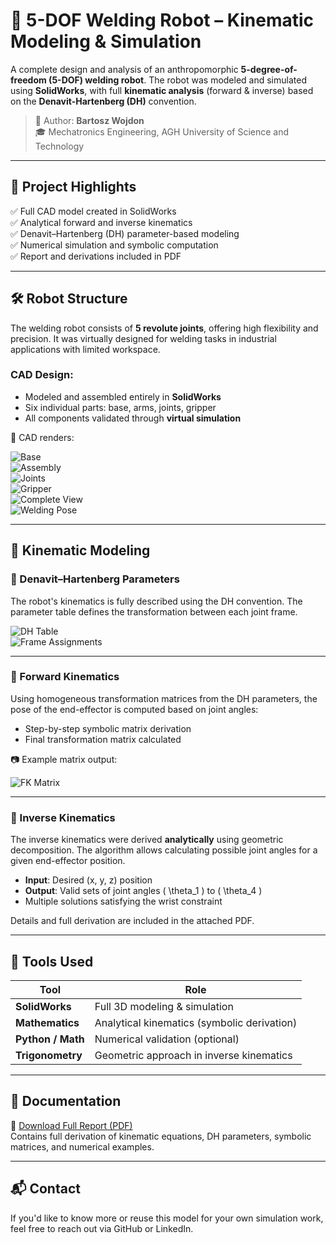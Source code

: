 # 🤖 5-DOF Welding Robot – Kinematic Modeling & Simulation

A complete design and analysis of an anthropomorphic **5-degree-of-freedom (5-DOF) welding robot**. The robot was modeled and simulated using **SolidWorks**, with full **kinematic analysis** (forward & inverse) based on the **Denavit-Hartenberg (DH)** convention.

> 📘 Author: **Bartosz Wojdon**  
> 🎓 Mechatronics Engineering, AGH University of Science and Technology

---

## 🧾 Project Highlights

✅ Full CAD model created in SolidWorks  
✅ Analytical forward and inverse kinematics  
✅ Denavit–Hartenberg (DH) parameter-based modeling  
✅ Numerical simulation and symbolic computation  
✅ Report and derivations included in PDF

---

## 🛠️ Robot Structure

The welding robot consists of **5 revolute joints**, offering high flexibility and precision. It was virtually designed for welding tasks in industrial applications with limited workspace.

### CAD Design:

- Modeled and assembled entirely in **SolidWorks**
- Six individual parts: base, arms, joints, gripper
- All components validated through **virtual simulation**

📸 CAD renders:

![Base](https://github.com/user-attachments/assets/0d700a51-7dc4-4b42-b0ba-bb00f3cc907e)  
![Assembly](https://github.com/user-attachments/assets/5186a953-f16b-40eb-a3ea-ba5ead44f44f)  
![Joints](https://github.com/user-attachments/assets/46b5e495-ab5f-4b4a-a930-37fb27708916)  
![Gripper](https://github.com/user-attachments/assets/10cc32fa-e6c2-4d98-8af4-0f55a48d2f7c)  
![Complete View](https://github.com/user-attachments/assets/083a2846-5aa4-4e67-bd84-b2559c8e47a5)  
![Welding Pose](https://github.com/user-attachments/assets/e341a49c-4dc2-44ce-9c7a-985229d648c7)

---

## 🧮 Kinematic Modeling

### 🔧 Denavit–Hartenberg Parameters

The robot's kinematics is fully described using the DH convention. The parameter table defines the transformation between each joint frame.

![DH Table](https://github.com/user-attachments/assets/897dfce3-0951-4253-b3bf-4723d5312e49)  
![Frame Assignments](https://github.com/user-attachments/assets/417bbe8c-30b5-4f3e-ab7f-c28eea30a145)

---

### 🔁 Forward Kinematics

Using homogeneous transformation matrices from the DH parameters, the pose of the end-effector is computed based on joint angles:

- Step-by-step symbolic matrix derivation
- Final transformation matrix calculated

📷 Example matrix output:

![FK Matrix](https://github.com/user-attachments/assets/bab3b3cb-2e1e-4320-906f-f2d3479817a9)

---

### 🔄 Inverse Kinematics

The inverse kinematics were derived **analytically** using geometric decomposition. The algorithm allows calculating possible joint angles for a given end-effector position.

- **Input**: Desired (x, y, z) position  
- **Output**: Valid sets of joint angles \( \theta_1 \) to \( \theta_4 \)  
- Multiple solutions satisfying the wrist constraint

Details and full derivation are included in the attached PDF.

---

## 🧰 Tools Used

| Tool              | Role                                        |
|------------------|---------------------------------------------|
| **SolidWorks**    | Full 3D modeling & simulation               |
| **Mathematics**   | Analytical kinematics (symbolic derivation) |
| **Python / Math** | Numerical validation (optional)             |
| **Trigonometry**  | Geometric approach in inverse kinematics    |

---

## 📄 Documentation

📎 [Download Full Report (PDF)](https://github.com/Bajtii/5DOF_Robot/blob/main/5DOF_Robot.pdf)  
Contains full derivation of kinematic equations, DH parameters, symbolic matrices, and numerical examples.


---

## 📬 Contact

If you'd like to know more or reuse this model for your own simulation work, feel free to reach out via GitHub or LinkedIn.


